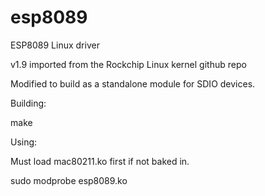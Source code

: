 esp8089
======

ESP8089 Linux driver

v1.9 imported from the Rockchip Linux kernel github repo

Modified to build as a standalone module for SDIO devices.




Building:

 make

Using:

Must load mac80211.ko first if not baked in.

 sudo modprobe esp8089.ko
